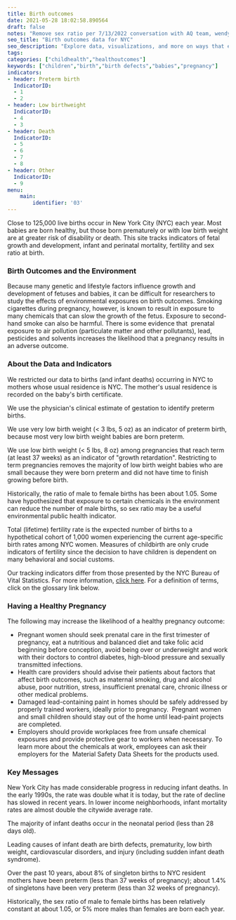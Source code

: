 ```yaml
---
title: Birth outcomes
date: 2021-05-28 18:02:58.890564
draft: false
notes: "Remove sex ratio per 7/13/2022 conversation with AQ team, wendy"
seo_title: "Birth outcomes data for NYC"
seo_description: "Explore data, visualizations, and more on ways that environments shape health in New York City's neighborhoods.."
tags: 
categories: ["childhealth","healthoutcomes"]
keywords: ["children","birth","birth defects","babies","pregnancy"]
indicators:
- header: Preterm birth
  IndicatorID:
  - 1
  - 2
- header: Low birthweight
  IndicatorID:
  - 4
  - 3
- header: Death
  IndicatorID:
  - 5
  - 6
  - 7
  - 8
- header: Other
  IndicatorID:
  - 9
menu:
    main:
        identifier: '03'
---
```


Close to 125,000 live births occur in New York City (NYC) each year. Most babies are born healthy, but those born prematurely or with low birth weight are at greater risk of disability or death. This site tracks indicators of fetal growth and development, infant and perinatal mortality, fertility and sex ratio at birth.

### Birth Outcomes and the Environment

Because many genetic and lifestyle factors influence growth and development of fetuses and babies, it can be difficult for researchers to study the effects of environmental exposures on birth outcomes. Smoking cigarettes during pregnancy, however, is known to result in exposure to many chemicals that can slow the growth of the fetus. Exposure to second-hand smoke can also be harmful. There is some evidence that  prenatal exposure to air pollution (particulate matter and other pollutants), lead, pesticides and solvents increases the likelihood that a pregnancy results in an adverse outcome.   
  
### About the Data and Indicators

We restricted our data to births (and infant deaths) occurring in NYC to mothers whose usual residence is NYC. The mother's usual residence is recorded on the baby's birth certificate.  
  
We use the physician's clinical estimate of gestation to identify preterm births.  
  
We use very low birth weight (< 3 lbs, 5 oz) as an indicator of preterm birth, because most very low birth weight babies are born preterm.  
  
We use low birth weight (< 5 lbs, 8 oz) among pregnancies that reach term (at least 37 weeks) as an indicator of "growth retardation". Restricting to term pregnancies removes the majority of low birth weight babies who are small because they were born preterm and did not have time to finish growing before birth.   
  
Historically, the ratio of male to female births has been about 1.05. Some have hypothesized that exposure to certain chemicals in the environment can reduce the number of male births, so sex ratio may be a useful environmental public health indicator.  
  
Total (lifetime) fertility rate is the expected number of births to a hypothetical cohort of 1,000 women experiencing the current age-specific birth rates among NYC women. Measures of childbirth are only crude indicators of fertility since the decision to have children is dependent on many behavioral and social customs.  
  
Our tracking indicators differ from those presented by the NYC Bureau of Vital Statistics. For more information, [click here](http://www1.nyc.gov/assets/doh/downloads/pdf/tracking/vital-stats-definitions.pdf). For a definition of terms, click on the glossary link below.   
  
### Having a Healthy Pregnancy

The following may increase the likelihood of a healthy pregnancy outcome:

* Pregnant women should seek prenatal care in the first trimester of pregnancy, eat a nutritious and balanced diet and take folic acid beginning before conception, avoid being over or underweight and work with their doctors to control diabetes, high-blood pressure and sexually transmitted infections.
* Health care providers should advise their patients about factors that affect birth outcomes, such as maternal smoking, drug and alcohol abuse, poor nutrition, stress, insufficient prenatal care, chronic illness or other medical problems.
* Damaged lead-containing paint in homes should be safely addressed by properly trained workers, ideally prior to pregnancy.  Pregnant women and small children should stay out of the home until lead-paint projects are completed.
* Employers should provide workplaces free from unsafe chemical exposures and provide protective gear to workers when necessary. To learn more about the chemicals at work, employees can ask their employers for the  Material Safety Data Sheets for the products used.

### Key Messages

New York City has made considerable progress in reducing infant deaths. In the early 1990s, the rate was double what it is today, but the rate of decline has slowed in recent years. In lower income neighborhoods, infant mortality rates are almost double the citywide average rate.   
  
The majority of infant deaths occur in the neonatal period (less than 28 days old).   
  
Leading causes of infant death are birth defects, prematurity, low birth weight, cardiovascular disorders, and injury (including sudden infant death syndrome).   
  
Over the past 10 years, about 8% of singleton births to NYC resident mothers have been preterm (less than 37 weeks of pregnancy); about 1.4% of singletons have been very preterm (less than 32 weeks of pregnancy).   
  
Historically, the sex ratio of male to female births has been relatively constant at about 1.05, or 5% more males than females are born each year.   